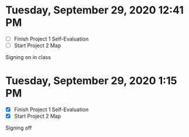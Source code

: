 # Tuesday, September 29, 2020 12:41 PM
- [ ] Finish Project 1 Self-Evaluation
- [ ] Start Project 2 Map

Signing on in class

# Tuesday, September 29, 2020 1:15 PM
- [x] Finish Project 1 Self-Evaluation
- [x] Start Project 2 Map

Signing off